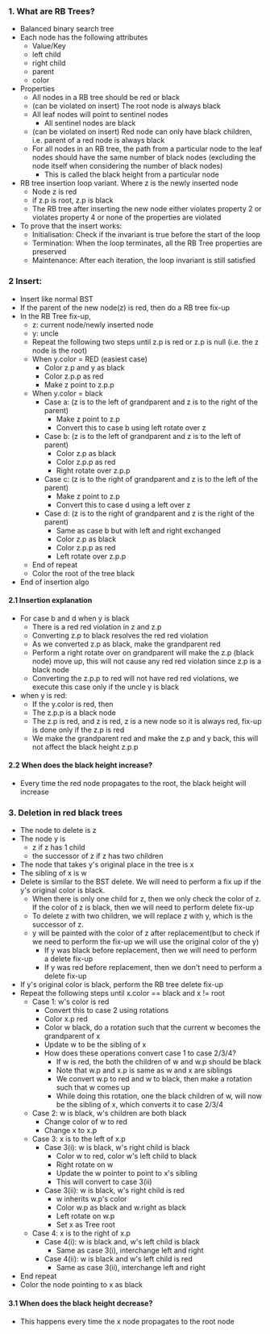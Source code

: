 
### 1. What are RB Trees?
- Balanced binary search tree 
- Each node has the following attributes
	- Value/Key
	- left child
	- right child
	- parent 
	- color
- Properties
	- All nodes in a RB tree should be red or black
	- (can be violated on insert) The root node is always black
	- All leaf nodes will point to sentinel nodes 
		- All sentinel nodes are black
	- (can be violated on insert) Red node can only have black children, i.e. parent of a red node is always black
	- For all nodes in an RB tree, the path from a particular node to the leaf nodes should have the same number of black nodes (excluding the node itself when considering the number of black nodes)
		- This is called the black height from a particular node
- RB tree insertion loop variant. Where z is the newly inserted node
	- Node z is red
	- if z.p is root, z.p is black
	- The RB tree after inserting the new node either violates property 2 or violates property 4 or none of the properties are violated
- To prove that the insert works:
	- Initialisation: Check if the invariant is true before the start of the loop
	- Termination: When the loop terminates, all the RB Tree properties are preserved 
	- Maintenance: After each iteration, the loop invariant is still satisfied

### 2 Insert:
- Insert like normal BST
- If the parent of the new node(z) is red, then do a RB tree fix-up
- In the RB Tree fix-up, 
	- z: current node/newly inserted node
	- y: uncle
	- Repeat the following two steps until z.p is red or z.p is null (i.e. the z node is the root)
	- When y.color = RED (easiest case)
		- Color z.p and y as black
		- Color z.p.p as red
		- Make z point to z.p.p
	- When y.color = black
		- Case a: (z is to the left of grandparent and z is to the right of the parent)
			- Make z point to z.p 
			- Convert this to case b using left rotate over z
		- Case b: (z is to the left of grandparent and z is to the left of parent) 
			- Color z.p as black
			- Color z.p.p as red
			- Right rotate over z.p.p
		- Case c: (z is to the right of grandparent and z is to the left of the parent)
			- Make z point to z.p
			- Convert this to case d using a left over z
		- Case d: (z is to the right of grandparent and z is the right of the parent)
			- Same as case b but with left and right exchanged
			- Color z.p as black
			- Color z.p.p as red
			- Left rotate over z.p.p
	- End of repeat
	- Color the root of the tree black
- End of insertion algo
#### 2.1 Insertion explanation
- For case b and d when y is black
	- There is a red red violation in z and z.p
	- Converting z.p to black resolves the red red violation
	- As we converted z.p as black, make the grandparent red
	- Perform a right rotate over on grandparent will make the z.p (black node) move up, this will not cause any red red violation since z.p is a black node
	- Converting the z.p.p to red will not have red red violations, we execute this case only if the uncle y is black
- when y is red: 
	- If the y.color is red, then
	- The z.p.p is a black node
	- The z.p is red, and z is red, z is a new node so it is always red, fix-up is done only if the z.p is red
	- We make the grandparent red and make the z.p and y back, this will not affect the black height z.p.p
#### 2.2 When does the black height increase?
- Every time the red node propagates to the root, the black height will increase

### 3. Deletion in red black trees
- The node to delete is z
- The node y is
	- z if z has 1 child
	- the successor of z if z has two children
- The node that takes y's original place in the tree is x
- The sibling of x is w 
- Delete is similar to the BST delete. We will need to perform a fix up if the y's original color is black. 
	- When there is only one child for z, then we only check the color of z. If the color of z is black, then we will need to perform delete fix-up
	- To delete z with two children, we will replace z with y, which is the successor of z. 
	- y will be painted with the color of z after replacement(but to check if we need to perform the fix-up we will use the original color of the y)
		- If y was black before replacement, then we will need to perform a delete fix-up
		- If y was red before replacement, then we don't need to perform a delete fix-up
- If y's original color is black, perform the RB tree delete fix-up
- Repeat the following steps until x.color == black and x != root
	- Case 1: w's color is red 
		- Convert this to case 2 using rotations
		- Color x.p red
		- Color w black, do a rotation such that the current w becomes the grandparent of x
		- Update w to be the sibling of x
		- How does these operations convert case 1 to case 2/3/4?
			- If w is red, the both the children of w and w.p should be black
			- Note that w.p and x.p is same as w and x are siblings
			- We convert w.p to red and w to black, then make a rotation such that w comes up
			- While doing this rotation, one the black children of w, will now be the sibling of x, which converts it to case 2/3/4
	- Case 2: w is black, w's children are both black
		- Change color of w to red
		- Change x to x.p
	- Case 3: x is to the left of x.p 
		- Case 3(i): w is black, w's right child is black 
			- Color w to red, color w's left child to black
			- Right rotate on w
			- Update the w pointer to point to x's sibling
			- This will convert to case 3(ii)
		- Case 3(ii): w is black, w's right child is red
			- w inherits w.p's color
			- Color w.p as black and w.right as black
			- Left rotate on w.p
			- Set x as Tree root
	- Case 4: x is to the right of x.p
		- Case 4(i): w is black and, w's left child is black
			- Same as case 3(i), interchange left and right
		- Case 4(ii): w is black and w's left child is red
			- Same as case 3(ii), interchange left and right
- End repeat
- Color the node pointing to x as black

#### 3.1 When does the black height decrease?
- This happens every time the x node propagates to the root node